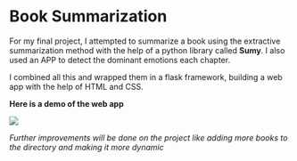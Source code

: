 #   Book Summarization

For my final project, I attempted to summarize a book using the extractive summarization method with the help of a python library called **Sumy**. I also used an APP to detect the dominant emotions each chapter.


I combined all this and wrapped them in a flask framework, building a web app with the help of HTML and CSS.

**Here is a demo of the web app**


![](https://github.com/anitaokoh/text_summarization/blob/master/ezgif.com-video-to-gif%20(2).gif)


_Further improvements will be done on the project like adding more books to the directory and making it more dynamic_
